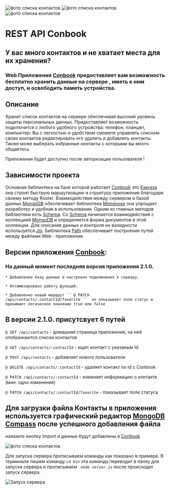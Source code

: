 ![фото списка контактов ](https://img.shields.io/badge/hello-Readme-green)    ![фото списка контактов ](https://img.shields.io/badge/version-2.1.0.-orange)
![фото списка контактов ](https://img.shields.io/badge/Node.js-v14.15.5.-yellow)


# REST API Conbook


## У вас много контактов и не хватает места для их хранения?

### Web Приложения [Conbook](https://github.com/SergiyStetsenko/nodejs-homework-rest-api) предоставляет вам возможность бесплатно хранить данные на сервере , иметь к ним доступ, и освободить память устройства.

 ## Описание 
 Хранит список контактов на сервере обеспечивая высокий уровень защиты персональных данных.
 Придоставляет возможность подключится с любого удобного устройства: телефон, планшет, компьютер.
 Вы с легкостью и удобством сможете управлять списком своих контактов редактировать его удалять и добавлять контакты.
 Также  може выберать избранные контакты с которыми  вы много общаетесь.

<!-- описания к следующей дз -->

Приложения будет доступно после авторизации пользователя !

<!--  -->

## Зависимости проекта 

Основная библиотека на базе которой работает [Conbook](https://github.com/SergiyStetsenko/nodejs-homework-rest-api) это [Express](https://www.npmjs.com/package/express) она строит быструю маршутизацию и структуру приложения благодаря своему методу Router. Взаимодействия между сервером и базой данных [MongoDB](https://www.mongodb.com/)  обеспечивает библиотека [Mongoose](https://www.npmjs.com/package/mongoose) она упрощает разработку и удобная в использовании. Одним из главных методов библиотеки есть [Schema](https://mongoosejs.com/docs/guide.html). Cо [Schema](https://mongoosejs.com/docs/guide.html) начинается взаимодействия с коллекцией [MongoDB](https://www.mongodb.com/) и определяется форма документов в этой коллекции.
Для описания данных  и контроля их валидности используется [Joi](https://www.npmjs.com/package/joi). Библиотека [Path](https://www.npmjs.com/package/path) обеспечивает построения путей между файлами Web - приложения.


## Версии приложения  [Conbook](https://github.com/SergiyStetsenko/nodejs-homework-rest-api):

### На данный момент последняя версия приложения 2.1.0. 

	* Добавленно базу данных и настроено подключения к серверу.

	* Оптимизировано работу функций. 

	* Добавленно новый маршрут ```@ PATCH /api/contacts/:contactId/favorite```  он показывает поле статус и принимает логическое значение true или false



## В версии 2.1.0.  присутсвует 6 путей 

```@ GET /api/contacts```  - домашняя страница приложения, на ней отображаются списки контактов               


```@ GET /api/contacts/:contactId```  - ищет контакт с указаным Id


```@ POST /api/contacts``` - добавляет нового пользователя 


```@ DELETE /api/contacts/:contactId``` - удаляет контакт по Id c Conbook


```@ PATCH /api/contacts/:contactId``` -  изменяет информацию о контакте (мин. одно изменения)


```@ PATCH /api/contacts/:contactId/favorite``` - показывает поле статуса 




## Для загрузки файла Контакты в приложения используется графический редактор [MongoDB Compass](https://www.mongodb.com/try/download/compass) после успешного добавления файла 



нажмите кнопку Import и данные будут добавлены в [Conbook](https://github.com/SergiyStetsenko/nodejs-homework-rest-api)


![фото списка контактов ](json-data.png)


 Для запуска сервера прописываем команды как  показано в примере. В терминале пишем команду ``` cd bin ``` эта команда переводит в папку для запуска сервера и прописываем ``` node server.js``` после происходит запуск сервера.

![Запуск сервера ](79024a3fcd.jpg)



